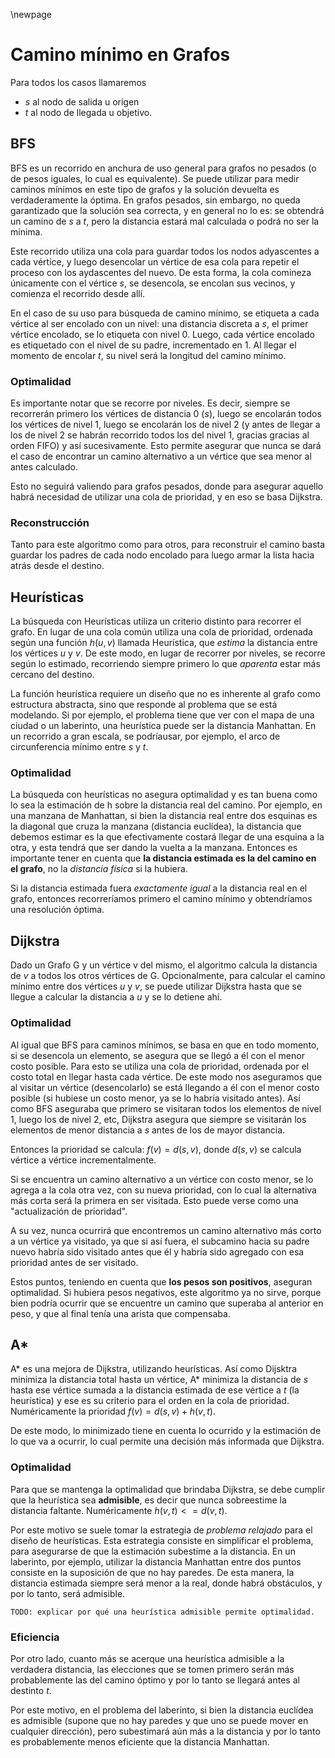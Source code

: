 \newpage

# Camino mínimo en Grafos

Para todos los casos llamaremos

* $s$ al nodo de salida u origen
* $t$ al nodo de llegada u objetivo.


## BFS

BFS es un recorrido en anchura de uso general para grafos no pesados (o de pesos
iguales, lo cual es equivalente).
Se puede utilizar para medir caminos mínimos en este tipo de grafos y la
solución devuelta es verdaderamente la óptima.
En grafos pesados, sin embargo, no queda garantizado que la solución sea
correcta, y en general no lo es: se obtendrá un camino de $s$ a $t$, pero la
distancia estará mal calculada o podrá no ser la mínima.

Este recorrido utiliza una cola para guardar todos los nodos adyascentes a cada
vértice, y luego desencolar un vértice de esa cola para repetir el proceso con
los aydascentes del nuevo.
De esta forma, la cola comineza únicamente con el vértice $s$, se desencola,
se encolan sus vecinos, y comienza el recorrido desde allí.

En el caso de su uso para búsqueda de camino mínimo, se etiqueta a cada vértice
al ser encolado con un nivel: una distancia discreta a $s$, el primer vértice
encolado, se lo etiqueta con nivel 0.
Luego, cada vértice encolado es etiquetado con el nivel de su padre,
incrementado en 1.
Al llegar el momento de encolar $t$, su nivel será la longitud del camino mínimo.


### Optimalidad

Es importante notar que se recorre por niveles.
Es decir, siempre se recorrerán primero los vértices de distancia 0 ($s$),
luego se encolarán todos los vértices de nivel 1, luego se encolarán los de
nivel 2 (y antes de llegar a los de nivel 2 se habrán recorrido todos los del
nivel 1, gracias gracias al orden FIFO) y así sucesivamente.
Esto permite asegurar que nunca se dará el caso de encontrar un camino
alternativo a un vértice que sea menor al antes calculado.

Esto no seguirá valiendo para grafos pesados, donde para asegurar aquello habrá
necesidad de utilizar una cola de prioridad, y en eso se basa Dijkstra.


### Reconstrucción

Tanto para este algoritmo como para otros, para reconstruir el camino basta
guardar los padres de cada nodo encolado para luego armar la lista hacia atrás
desde el destino.


## Heurísticas

La búsqueda con Heurísticas utiliza un criterio distinto para recorrer el grafo.
En lugar de una cola común utiliza una cola de prioridad, ordenada según una
función $h(u,v)$ llamada Heurística, que *estima* la distancia entre los
vértices $u$ y $v$.
De este modo, en lugar de recorrer por niveles, se recorre según lo estimado,
recorriendo siempre primero lo que *aparenta* estar más cercano del destino.

La función heurística requiere un diseño que no es inherente al grafo como
estructura abstracta, sino que responde al problema que se está modelando.
Si por ejemplo, el problema tiene que ver con el mapa de una ciudad o un
laberinto, una heurística puede ser la distancia Manhattan.
En un recorrido a gran escala, se podríausar, por ejemplo, el arco de
circunferencia mínimo entre $s$ y $t$.


### Optimalidad

La búsqueda con heurísticas no asegura optimalidad y es tan buena como lo sea
la estimación de h sobre la distancia real del camino.
Por ejemplo, en una manzana de Manhattan, si bien la distancia real entre dos
esquinas es la diagonal que cruza la manzana (distancia euclídea), la distancia
que debemos estimar es la que efectivamente costará llegar de una esquina a la
otra, y esta tendrá que ser dando la vuelta a la manzana.
Entonces es importante tener en cuenta que **la distancia estimada es la del
camino en el grafo**, no la *distancia física* si la hubiera.

Si la distancia estimada fuera *exactamente igual* a la distancia real en el
grafo, entonces recorreríamos primero el camino mínimo y obtendríamos una
resolución óptima.


## Dijkstra

Dado un Grafo G y un vértice v del mismo, el algoritmo calcula la distancia de
$v$ a todos los otros vértices de G.
Opcionalmente, para calcular el camino mínimo entre dos vértices $u$ y $v$, se
puede utilizar Dijkstra hasta que se llegue a calcular la distancia a $u$ y se
lo detiene ahí.


### Optimalidad

Al igual que BFS para caminos mínimos, se basa en que en todo momento, si se
desencola un elemento, se asegura que se llegó a él con el menor costo posible.
Para esto se utiliza una cola de prioridad, ordenada por el costo total en
llegar hasta cada vértice.
De este modo nos aseguramos que al visitar un vértice (desencolarlo) se está
llegando a él con el menor costo posible (si hubiese un costo menor, ya se lo
habría visitado antes).
Así como BFS aseguraba que primero se visitaran todos los elementos de nivel 1,
luego los de nivel 2, etc, Dijkstra asegura que siempre se visitarán los
elementos de menor distancia a $s$ antes de los de mayor distancia.

Entonces la prioridad se calcula: $f(v) = d(s,v)$, donde $d(s,v)$ se calcula
vértice a vértice incrementalmente.

Si se encuentra un camino alternativo a un vértice con costo menor, se lo agrega
a la cola otra vez, con su nueva prioridad, con lo cual la alternativa más corta
será la primera en ser visitada.
Esto puede verse como una "actualización de prioridad".

A su vez, nunca ocurrirá que encontremos un camino alternativo más corto a un
vértice ya visitado, ya que si así fuera, el subcamino hacia su padre nuevo
habría sido visitado antes que él y habría sido agregado con esa prioridad antes
de ser visitado.

Estos puntos, teniendo en cuenta que **los pesos son positivos**, aseguran
optimalidad.
Si hubiera pesos negativos, este algoritmo ya no sirve, porque bien podría
ocurrir que se encuentre un camino que superaba al anterior en peso, y que al
final tenía una arista que compensaba.


## A*

A* es una mejora de Dijkstra, utilizando heurísticas.
Así como Dijsktra minimiza la distancia total hasta un vértice, A* minimiza la
distancia de $s$ hasta ese vértice sumada a la distancia estimada de ese vértice
a $t$ (la heurística) y ese es su criterio para el orden en la cola de prioridad.
Numéricamente la prioridad $f(v) = d(s,v) + h(v,t)$.

De este modo, lo minimizado tiene en cuenta lo ocurrido y la estimación de lo
que va a ocurrir, lo cual permite una decisión más informada que Dijkstra.


### Optimalidad

Para que se mantenga la optimalidad que brindaba Dijkstra, se debe cumplir que
la heurística sea **admisible**, es decir que nunca sobreestime la distancia
faltante.
Numéricamente $h(v,t) <= d(v,t)$.

Por este motivo se suele tomar la estrategia de _problema relajado_ para el
diseño de heurísticas.
Esta estrategia consiste en simplificar el problema, para asegurarse de que la
estimación subestime a la distancia.
En un laberinto, por ejemplo, utilizar la distancia Manhattan entre dos puntos
consiste en la suposición de que no hay paredes.
De esta manera, la distancia estimada siempre será menor a la real, donde habrá
obstáculos, y por lo tanto, será admisible.

`TODO: explicar por qué una heurística admisible permite optimalidad.`


### Eficiencia

Por otro lado, cuanto más se acerque una heurística admisible a la verdadera
distancia, las elecciones que se tomen primero serán más probablemente las del
camino óptimo y por lo tanto se llegará antes al destinto $t$.

Por este motivo, en el problema del laberinto, si bien la distancia euclídea es
admisible (supone que no hay paredes y que uno se puede mover en cualquier
dirección), pero subestimará aún más a la distancia y por lo tanto es
probablemente menos eficiente que la distancia Manhattan.
